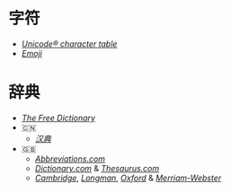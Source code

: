 # 字符

+ [*Unicode® character table*](http://unicode-table.com/)
+ [*Emoji*](http://iemoji.com/)

# 辞典

+ [*The Free Dictionary*](http://thefreedictionary.com/)
+ :cn:
    + [*汉典*](http://zdic.net/)
+ :gb:
    + [*Abbreviations.com*](http://abbreviations.com/)
    + [*Dictionary.com*](http://dictionary.com/) & [*Thesaurus.com*](http://thesaurus.com/)
    + [*Cambridge*](http://dictionary.cambridge.org/), [*Longman*](http://ldoceonline.com/), [*Oxford*](http://oxforddictionaries.com/) & [*Merriam-Webster*](http://merriam-webster.com/)
